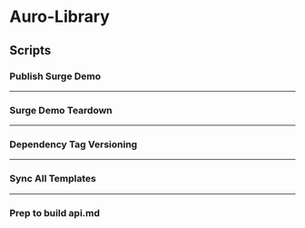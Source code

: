 # Auro-Library

<!-- AURO-GENERATED-CONTENT:START (FILE:src=./../docs/partials/description.md) -->
<!-- AURO-GENERATED-CONTENT:END -->

## Scripts

### Publish Surge Demo

<!-- AURO-GENERATED-CONTENT:START (FILE:src=./../docs/partials/publishDemo.md) -->
<!-- AURO-GENERATED-CONTENT:END -->

---

### Surge Demo Teardown

<!-- AURO-GENERATED-CONTENT:START (FILE:src=./../docs/partials/demoTeardown.md) -->
<!-- AURO-GENERATED-CONTENT:END -->

---

### Dependency Tag Versioning

<!-- AURO-GENERATED-CONTENT:START (FILE:src=./../docs/partials/dependencyTagVersioning.md) -->
<!-- AURO-GENERATED-CONTENT:END -->

---

### Sync All Templates

<!-- AURO-GENERATED-CONTENT:START (FILE:src=./../docs/partials/syncAllTemplates.md) -->
<!-- AURO-GENERATED-CONTENT:END -->


---

### Prep to build api.md

<!-- AURO-GENERATED-CONTENT:START (FILE:src=./../docs/partials/generateWcaComponent.md) -->
<!-- AURO-GENERATED-CONTENT:END -->

